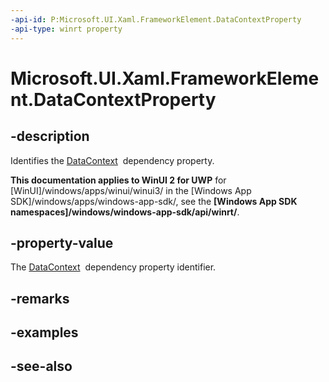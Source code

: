 ```yaml
---
-api-id: P:Microsoft.UI.Xaml.FrameworkElement.DataContextProperty
-api-type: winrt property
---
```


<!-- Property syntax
public Windows.UI.Xaml.DependencyProperty DataContextProperty { get; }
-->

# Microsoft.UI.Xaml.FrameworkElement.DataContextProperty

## -description
Identifies the [DataContext](frameworkelement_datacontext.md)  dependency property.

**This documentation applies to WinUI 2 for UWP** for [WinUI]/windows/apps/winui/winui3/ in the [Windows App SDK]/windows/apps/windows-app-sdk/, see the **[Windows App SDK namespaces]/windows/windows-app-sdk/api/winrt/**.

## -property-value
The [DataContext](frameworkelement_datacontext.md)  dependency property identifier.

## -remarks

## -examples

## -see-also

